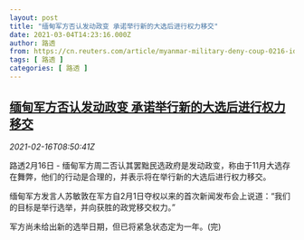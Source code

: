 ```yaml
---
layout: post
title: "缅甸军方否认发动政变 承诺举行新的大选后进行权力移交"
date: 2021-03-04T14:23:16.000Z
author: 路透
from: https://cn.reuters.com/article/myanmar-military-deny-coup-0216-idCNKBS2AG0PT
tags: [ 路透 ]
categories: [ 路透 ]
---
```

<!--1614867796000-->
[缅甸军方否认发动政变 承诺举行新的大选后进行权力移交](https://cn.reuters.com/article/myanmar-military-deny-coup-0216-idCNKBS2AG0PT)
------

<div>
<div><i>2021-02-16T08:50:41Z</i></div><p>路透2月16日 - 缅甸军方周二否认其罢黜民选政府是发动政变，称由于11月大选存在舞弊，他们的行动是合理的，并表示将在举行新的大选后进行权力移交。</p><p>缅甸军方发言人苏敏敦在军方自2月1日夺权以来的首次新闻发布会上说道：“我们的目标是举行选举，并向获胜的政党移交权力。”</p><p>军方尚未给出新的选举日期，但已将紧急状态定为一年。(完)</p>
</div>
